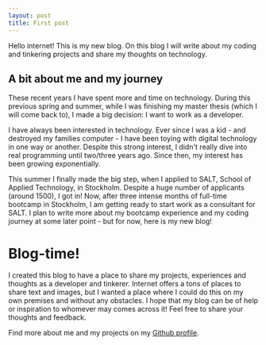 ```yaml
---
layout: post
title: First post
---
```


Hello internet! This is my new blog. On this blog I will write about my coding and tinkering projects and share my thoughts on technology.

## A bit about me and my journey
These recent years I have spent more and time on technology. During this previous spring and summer, while I was finishing my master thesis (which I will come back to), I made a big decision: I want to work as a developer.

I have always been interested in technology. Ever since I was a kid - and destroyed my families computer - I have been toying with digital technology in one way or another. Despite this strong interest, I didn't really dive into real programming until two/three years ago. Since then, my interest has been growing exponentially. 

This summer I finally made the big step, when I applied to SALT, School of Applied Technology, in Stockholm. Despite a huge number of applicants (around 1500), I got in! Now, after three intense months of full-time bootcamp in Stockholm, I am getting ready to start work as a consultant for SALT. I plan to write more about my bootcamp experience and my coding journey at some later point - but for now, here is my new blog! 

# Blog-time!
I created this blog to have a place to share my projects, experiences and thoughts as a developer and tinkerer. Internet offers a tons of places to share text and images, but I wanted a place where I could do this on my own premises and without any obstacles. I hope that my blog can be of help or inspiration to whomever may comes across it! Feel free to share your thoughts and feedback. 

Find more about me and my projects on my [Github profile](https://github.com/mountwebs).
